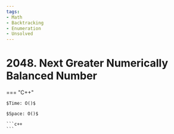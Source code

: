 ```yaml
---
tags:
- Math
- Backtracking
- Enumeration
- Unsolved
---
```



# 2048. Next Greater Numerically Balanced Number

=== "C++"

    $Time: O()$

    $Space: O()$

    ```c++
    ```